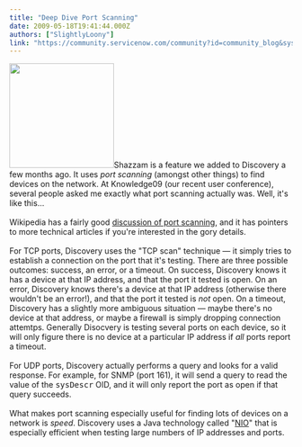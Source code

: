 ```yaml
---
title: "Deep Dive Port Scanning"
date: 2009-05-18T19:41:44.000Z
authors: ["SlightlyLoony"]
link: "https://community.servicenow.com/community?id=community_blog&sys_id=47fda62ddbd0dbc01dcaf3231f9619ab"
---
```

<p><img  alt="" class="jive-image" src="52733b35db505704ed6af3231f9619af.iix" style="width: auto; height: 186px;" />Shazzam is a feature we added to Discovery a few months ago. It uses <i>port scanning</i> (amongst other things) to find devices on the network. At Knowledge09 (our recent user conference), several people asked me exactly what port scanning actually was. Well, it's like this...<br /><br />Wikipedia has a fairly good <a title=".wikipedia.org/wiki/Port_scanning" href="http://en.wikipedia.org/wiki/Port_scanning">discussion of port scanning</a>, and it has pointers to more technical articles if you're interested in the gory details. <br /><br />For TCP ports, Discovery uses the "TCP scan" technique — it simply tries to establish a connection on the port that it's testing. There are three possible outcomes: success, an error, or a timeout. On success, Discovery knows it has a device at that IP address, and that the port it tested is open. On an error, Discovery knows there's a device at that IP address (otherwise there wouldn't be an error!), and that the port it tested is <i>not</i> open. On a timeout, Discovery has a slightly more ambiguous situation — maybe there's no device at that address, or maybe a firewall is simply dropping connection attemtps. Generally Disocvery is testing several ports on each device, so it will only figure there is no device at a particular IP address if <i>all</i> ports report a timeout.<br /><br />For UDP ports, Discovery actually performs a query and looks for a valid response. For example, for SNMP (port 161), it will send a query to read the value of the <tt>sysDescr</tt> OID, and it will only report the port as open if that query succeeds.<br /><br />What makes port scanning especially useful for finding lots of devices on a network is <i>speed</i>. Discovery uses a Java technology called "<a title=".wikipedia.org/wiki/New_I/O" href="http://en.wikipedia.org/wiki/New_I/O">NIO</a>" that is especially efficient when testing large numbers of IP addresses and ports.</p>